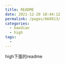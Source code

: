 ```yaml
---
title: README
date: 2021-12-20 18:44:12
permalink: /pages/668913/
categories:
  - baodian
  - high
tags:
  - 
---
```

high下面的readme

